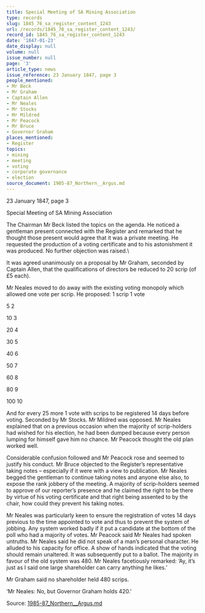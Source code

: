 ```yaml
---
title: Special Meeting of SA Mining Association
type: records
slug: 1845_76_sa_register_content_1243
url: /records/1845_76_sa_register_content_1243/
record_id: 1845_76_sa_register_content_1243
date: '1847-01-23'
date_display: null
volume: null
issue_number: null
page: '3'
article_type: news
issue_reference: 23 January 1847, page 3
people_mentioned:
- Mr Beck
- Mr Graham
- Captain Allen
- Mr Neales
- Mr Stocks
- Mr Mildred
- Mr Peacock
- Mr Bruce
- Governor Graham
places_mentioned:
- Register
topics:
- mining
- meeting
- voting
- corporate governance
- election
source_document: 1985-87_Northern__Argus.md
---
```


23 January 1847, page 3

Special Meeting of SA Mining Association

The Chairman Mr Beck listed the topics on the agenda.  He noticed a gentleman present connected with the Register and remarked that he thought those present would agree that it was a private meeting.  He requested the production of a voting certificate and to his astonishment it was produced.  No further objection was raised.\

It was agreed unanimously on a proposal by Mr Graham, seconded by Captain Allen, that the qualifications of directors be reduced to 20 scrip (of £5 each).

Mr Neales moved to do away with the existing voting monopoly which allowed one vote per scrip.  He proposed:	1 scrip	1 vote

5	2

10	3

20	4

30	5

40	6

50	7

60	8

80	9

100	10

And for every 25 more 1 vote with scrips to be registered 14 days before voting.  Seconded by Mr Stocks.  Mr Mildred was opposed.  Mr Neales explained that on a previous occasion when the majority of scrip-holders had wished for his election, he had been dumped because every person lumping for himself gave him no chance.  Mr Peacock thought the old plan worked well.

Considerable confusion followed and Mr Peacock rose and seemed to justify his conduct.  Mr Bruce objected to the Register’s representative taking notes – especially if it were with a view to publication.  Mr Neales begged the gentleman to continue taking notes and anyone else also, to expose the rank jobbery of the meeting.  A majority of scrip-holders seemed to approve of our reporter’s presence and he claimed the right to be there by virtue of his voting certificate and that right being assented to by the chair, how could they prevent his taking notes.

Mr Neales was particularly keen to ensure the registration of votes 14 days previous to the time appointed to vote and thus to prevent the system of jobbing.  Any system worked badly if it put a candidate at the bottom of the poll who had a majority of votes.  Mr Peacock said Mr Neales had spoken untruths.  Mr Neales said he did not speak of a man’s personal character.  He alluded to his capacity for office.  A show of hands indicated that the voting should remain unaltered.  It was subsequently put to a ballot.  The majority in favour of the old system was 480.  Mr Neales facetiously remarked: ‘Ay, it’s just as I said one large shareholder can carry anything he likes.’

Mr Graham said no shareholder held 480 scrips.

‘Mr Neales: No, but Governor Graham holds 420.’


Source: [1985-87_Northern__Argus.md](/downloads/markdown/1985-87_Northern__Argus.md)
